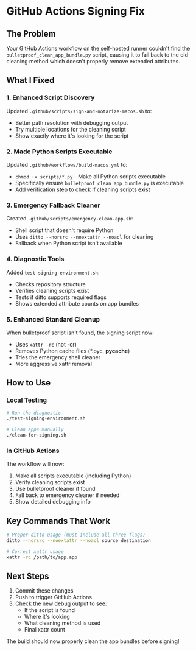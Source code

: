 # GitHub Actions Signing Fix

## The Problem

Your GitHub Actions workflow on the self-hosted runner couldn't find the `bulletproof_clean_app_bundle.py` script, causing it to fall back to the old cleaning method which doesn't properly remove extended attributes.

## What I Fixed

### 1. Enhanced Script Discovery
Updated `.github/scripts/sign-and-notarize-macos.sh` to:
- Better path resolution with debugging output
- Try multiple locations for the cleaning script
- Show exactly where it's looking for the script

### 2. Made Python Scripts Executable
Updated `.github/workflows/build-macos.yml` to:
- `chmod +x scripts/*.py` - Make all Python scripts executable
- Specifically ensure `bulletproof_clean_app_bundle.py` is executable
- Add verification step to check if cleaning scripts exist

### 3. Emergency Fallback Cleaner
Created `.github/scripts/emergency-clean-app.sh`:
- Shell script that doesn't require Python
- Uses `ditto --norsrc --noextattr --noacl` for cleaning
- Fallback when Python script isn't available

### 4. Diagnostic Tools
Added `test-signing-environment.sh`:
- Checks repository structure
- Verifies cleaning scripts exist
- Tests if ditto supports required flags
- Shows extended attribute counts on app bundles

### 5. Enhanced Standard Cleanup
When bulletproof script isn't found, the signing script now:
- Uses `xattr -rc` (not -cr)
- Removes Python cache files (*.pyc, __pycache__)
- Tries the emergency shell cleaner
- More aggressive xattr removal

## How to Use

### Local Testing
```bash
# Run the diagnostic
./test-signing-environment.sh

# Clean apps manually
./clean-for-signing.sh
```

### In GitHub Actions
The workflow will now:
1. Make all scripts executable (including Python)
2. Verify cleaning scripts exist
3. Use bulletproof cleaner if found
4. Fall back to emergency cleaner if needed
5. Show detailed debugging info

## Key Commands That Work

```bash
# Proper ditto usage (must include all three flags)
ditto --norsrc --noextattr --noacl source destination

# Correct xattr usage
xattr -rc /path/to/app.app
```

## Next Steps

1. Commit these changes
2. Push to trigger GitHub Actions
3. Check the new debug output to see:
   - If the script is found
   - Where it's looking
   - What cleaning method is used
   - Final xattr count

The build should now properly clean the app bundles before signing!
